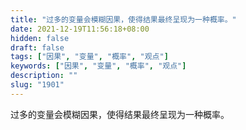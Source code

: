 ```yaml
---
title: "过多的变量会模糊因果，使得结果最终呈现为一种概率。"
date: 2021-12-19T11:56:18+08:00
hidden: false
draft: false
tags: ["因果", "变量", "概率", "观点"]
keywords: ["因果", "变量", "概率", "观点"]
description: ""
slug: "1901"
---
```


过多的变量会模糊因果，使得结果最终呈现为一种概率。